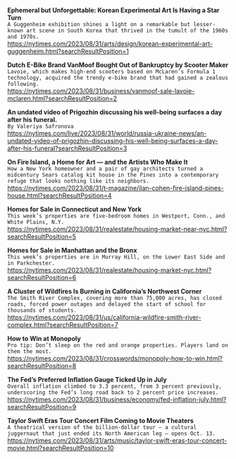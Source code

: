 **Ephemeral but Unforgettable: Korean Experimental Art Is Having a Star Turn**\
`A Guggenheim exhibition shines a light on a remarkable but lesser-known art scene in South Korea that thrived in the tumult of the 1960s and 1970s.`\
https://nytimes.com/2023/08/31/arts/design/korean-experimental-art-guggenheim.html?searchResultPosition=1

**Dutch E-Bike Brand VanMoof Bought Out of Bankruptcy by Scooter Maker**\
`Lavoie, which makes high-end scooters based on McLaren’s Formula 1 technology, acquired the trendy e-bike brand that had gained a zealous following.`\
https://nytimes.com/2023/08/31/business/vanmoof-sale-lavoie-mclaren.html?searchResultPosition=2

**An undated video of Prigozhin discussing his well-being surfaces a day after his funeral.**\
`By Valeriya Safronova`\
https://nytimes.com/live/2023/08/31/world/russia-ukraine-news/an-undated-video-of-prigozhin-discussing-his-well-being-surfaces-a-day-after-his-funeral?searchResultPosition=3

**On Fire Island, a Home for Art — and the Artists Who Make It**\
`How a New York homeowner and a pair of gay architects turned a midcentury Sears catalog kit house in the Pines into a contemporary refuge that looks nothing like its neighbors.`\
https://nytimes.com/2023/08/31/t-magazine/ilan-cohen-fire-island-pines-house.html?searchResultPosition=4

**Homes for Sale in Connecticut and New York**\
`This week’s properties are five-bedroom homes in Westport, Conn., and White Plains, N.Y.`\
https://nytimes.com/2023/08/31/realestate/housing-market-near-nyc.html?searchResultPosition=5

**Homes for Sale in Manhattan and the Bronx**\
`This week’s properties are in Murray Hill, on the Lower East Side and in Parkchester.`\
https://nytimes.com/2023/08/31/realestate/housing-market-nyc.html?searchResultPosition=6

**A Cluster of Wildfires Is Burning in California’s Northwest Corner**\
`The Smith River Complex, covering more than 75,000 acres, has closed roads, forced power outages and delayed the start of school for thousands of students.`\
https://nytimes.com/2023/08/31/us/california-wildfire-smith-river-complex.html?searchResultPosition=7

**How to Win at Monopoly**\
`Pro tip: Don’t sleep on the red and orange properties. Players land on them the most.`\
https://nytimes.com/2023/08/31/crosswords/monopoly-how-to-win.html?searchResultPosition=8

**The Fed’s Preferred Inflation Gauge Ticked Up in July**\
`Overall inflation climbed to 3.3 percent, from 3 percent previously, underscoring the Fed’s long road back to 2 percent price increases.`\
https://nytimes.com/2023/08/31/business/economy/fed-inflation-july.html?searchResultPosition=9

**Taylor Swift Eras Tour Concert Film Coming to Movie Theaters**\
`A theatrical version of the billion-dollar tour — a cultural juggernaut that just ended its North American leg — opens Oct. 13.`\
https://nytimes.com/2023/08/31/arts/music/taylor-swift-eras-tour-concert-movie.html?searchResultPosition=10

